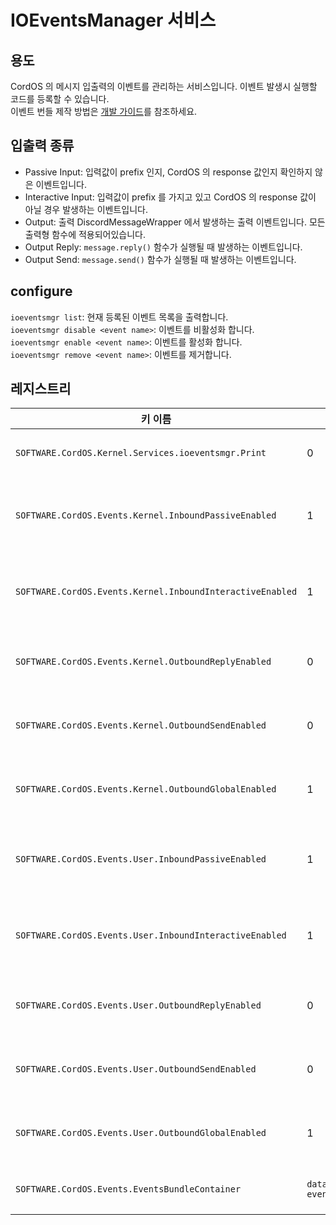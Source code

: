 # IOEventsManager 서비스

## 용도
CordOS 의 메시지 입출력의 이벤트를 관리하는 서비스입니다. 이벤트 발생시 실행할 코드를 등록할 수 있습니다.<br>
이벤트 번들 제작 방법은 [개발 가이드](../developerguide/IOEventBundle.md)를 참조하세요.

## 입출력 종류
- Passive Input: 입력값이 prefix 인지, CordOS 의 response 값인지 확인하지 않은 이벤트입니다. 
- Interactive Input: 입력값이 prefix 를 가지고 있고 CordOS 의 response 값이 아닐 경우 발생하는 이벤트입니다.
- Output: 출력 DiscordMessageWrapper 에서 발생하는 출력 이벤트입니다. 모든 출력형 함수에 적용되어있습니다.
- Output Reply: `message.reply()` 함수가 실행될 때 발생하는 이벤트입니다.
- Output Send: `message.send()` 함수가 실행될 때 발생하는 이벤트입니다.

## configure
`ioeventsmgr list`: 현재 등록된 이벤트 목록을 출력합니다.<br>
`ioeventsmgr disable <event name>`: 이벤트를 비활성화 합니다.<br>
`ioeventsmgr enable <event name>`: 이벤트를 활성화 합니다.<br>
`ioeventsmgr remove <event name>`: 이벤트를 제거합니다.<br>


## 레지스트리
| 키 이름                                                      | 기본 값                    | 설명                               |
|-----------------------------------------------------------|-------------------------|----------------------------------|
| `SOFTWARE.CordOS.Kernel.Services.ioeventsmgr.Print`       | 0                       | 이벤트 로드 과정의 로그 출력                 |
| `SOFTWARE.CordOS.Events.Kernel.InboundPassiveEnabled`     | 1                       | 커널의 Passive Input 이벤트 활성화 여부     |
| `SOFTWARE.CordOS.Events.Kernel.InboundInteractiveEnabled` | 1                       | 커널의 Interactive Input 이벤트 활성화 여부 |
| `SOFTWARE.CordOS.Events.Kernel.OutboundReplyEnabled`      | 0                       | 커널의 Reply 이벤트 활성화 여부             |
| `SOFTWARE.CordOS.Events.Kernel.OutboundSendEnabled`       | 0                       | 커널의 Send 이벤트 활성화 여부              |
| `SOFTWARE.CordOS.Events.Kernel.OutboundGlobalEnabled`     | 1                       | 커널의 Global 이벤트 활성화 여부            |
| `SOFTWARE.CordOS.Events.User.InboundPassiveEnabled`       | 1                       | 사용자의 Passive Input 이벤트 활성화 여부    |
| `SOFTWARE.CordOS.Events.User.InboundInteractiveEnabled`   | 1                       | 사용자의 Interactive Input 이벤트 활성화 여부 |
| `SOFTWARE.CordOS.Events.User.OutboundReplyEnabled`        | 0                       | 사용자의 Reply 이벤트 활성화 여부            |
| `SOFTWARE.CordOS.Events.User.OutboundSendEnabled`         | 0                       | 사용자의 Send 이벤트 활성화 여부             |
| `SOFTWARE.CordOS.Events.User.OutboundGlobalEnabled`       | 1                       | 사용자의 Global 이벤트 활성화 여부           |
| `SOFTWARE.CordOS.Events.EventsBundleContainer`            | `data/events/, events/` | 사용자 이벤트 번들 디렉토리 경로               |

